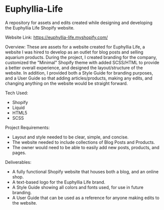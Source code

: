 # Euphyllia-Life
A repository for assets and edits created while designing and developing the Euphyllia Life Shopify website.

Website Link: https://euphyllia-life.myshopify.com/

Overview: These are assets for a website created for Euphyllia Life, a website I was hired to develop as an outlet for blog posts and selling aquarium products. During the project, I created branding for the company, customized the "Minimal" Shopify theme with added SCSS/HTML to provide a better overall experience, and designed the layout/structure of the website. In addition, I provided both a Style Guide for branding purposes, and a User Guide so that adding articles/products, making any edits, and changing anything on the website would be straight forward.

Tech Used:
- Shopify
- Liquid
- HTML5
- SCSS

Project Requirements:
- Layout and style needed to be clear, simple, and concise.
- The website needed to include collections of Blog Posts and Products.
- The owner would need to be able to easily add new posts, products, and pages.

Deliverables:
- A fully functional Shopify website that houses both a blog, and an online shop.
- A text-based logo for the Euphyllia Life brand.
- A Style Guide showing all colors and fonts used, for use in future branding.
- A User Guide that can be used as a reference for anyone making edits to the website.
